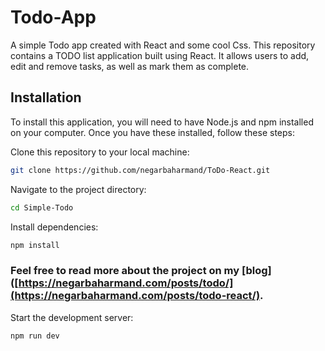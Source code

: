 # Todo-App

A simple Todo app created with React and some cool Css.
This repository contains a TODO list application built using React. It allows users to add, edit and remove tasks, as well as mark them as complete.

## Installation

To install this application, you will need to have Node.js and npm installed on your computer. Once you have these installed, follow these steps:

Clone this repository to your local machine:

```bash
git clone https://github.com/negarbaharmand/ToDo-React.git
```

Navigate to the project directory:

```bash
cd Simple-Todo
```

Install dependencies:

```bash
npm install

```

### Feel free to read more about the project on my [blog]([https://negarbaharmand.com/posts/todo/](https://negarbaharmand.com/posts/todo-react/).


Start the development server:

```bash
npm run dev
```
